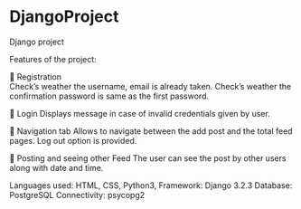 # DjangoProject

Django project

Features of the project:

	Registration  
            Check’s weather the username, email is already taken.
            Check’s weather the confirmation password is same as the first password.
            
	Login
            Displays message in case of invalid credentials given by user.

	 Navigation tab
              Allows to navigate between the add post and the total feed pages.
	            Log out option is provided.
 
	Posting and seeing other Feed 
              The user can see the post by other users along with date and time.

Languages used: HTML, CSS, Python3, Framework: Django 3.2.3
 Database: PostgreSQL 
Connectivity: psycopg2
